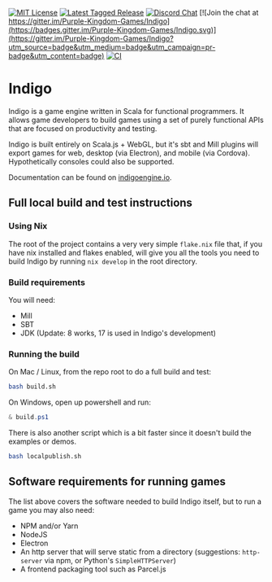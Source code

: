 [![MIT License](https://img.shields.io/github/license/PurpleKingdomGames/indigo?color=indigo)](https://github.com/tterb/atomic-design-ui/blob/master/LICENSEs)
[![Latest Tagged Release](https://img.shields.io/badge/dynamic/json?color=purple&label=latest%20release&query=%24%5B0%5D.name&url=https%3A%2F%2Fapi.github.com%2Frepos%2FPurpleKingdomGames%2Findigo%2Ftags)](https://github.com/PurpleKingdomGames/indigo/releases)
[![Discord Chat](https://img.shields.io/discord/716435281208672356?color=blue&label=discord)](https://discord.gg/b5CD47g) [![Join the chat at https://gitter.im/Purple-Kingdom-Games/Indigo](https://badges.gitter.im/Purple-Kingdom-Games/Indigo.svg)](https://gitter.im/Purple-Kingdom-Games/Indigo?utm_source=badge&utm_medium=badge&utm_campaign=pr-badge&utm_content=badge)
[![CI](https://github.com/PurpleKingdomGames/indigo/actions/workflows/ci.yml/badge.svg)](https://github.com/PurpleKingdomGames/indigo/actions/workflows/ci.yml)

# Indigo

Indigo is a game engine written in Scala for functional programmers. It allows game developers to build games using a set of purely functional APIs that are focused on productivity and testing.

Indigo is built entirely on Scala.js + WebGL, but it's sbt and Mill plugins will export games for web, desktop (via Electron), and mobile (via Cordova). Hypothetically consoles could also be supported.

Documentation can be found on [indigoengine.io](https://indigoengine.io).

## Full local build and test instructions

### Using Nix

The root of the project contains a very very simple `flake.nix` file that, if you have nix installed and flakes enabled, will give you all the tools you need to build Indigo by running `nix develop` in the root directory.

### Build requirements

You will need:

- Mill
- SBT
- JDK (Update: 8 works, 17 is used in Indigo's development)

### Running the build

On Mac / Linux, from the repo root to do a full build and test:

```bash
bash build.sh
```

On Windows, open up powershell and run:

```powershell
& build.ps1
```

There is also another script which is a bit faster since it doesn't build the examples or demos.

```bash
bash localpublish.sh
```

## Software requirements for running games

The list above covers the software needed to build Indigo itself, but to run a game you may also need:

- NPM and/or Yarn
- NodeJS
- Electron
- An http server that will serve static from a directory (suggestions: `http-server` via npm, or Python's `SimpleHTTPServer`)
- A frontend packaging tool such as Parcel.js
